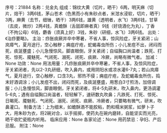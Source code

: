 序号：21884
名称：兑金丸
组成：锦纹大黄（切片，晒干）6两，明天麻（切片，焙干）3两6钱，茅山苍术（色黑而小有朱砂点者，米泔水浸软，切片，晒干）3两，麻黄（去节，细锉，晒干）3两6钱，雄黄（透明者，水飞）3两6钱，甘草（去皮，微炒）2两4钱，真蟾酥（舌舐即麻者真）9钱（好烧酒化为丸），丁香（不拘公母）6钱，麝香（须真上好）3钱，朱砂（研细，水飞）3两6钱。
出处：《治痧要略》。
主治：痧胀痰厥并卒中寒暑，不省人事，惊风险症，牙关紧闭；山岚瘴气，夏月途行，空心触秽；痈疽疔疮，蛇蝎毒虫所伤；小儿发痘不出，闭闷而死，痰涎壅盛；小儿急慢惊风，脚直眼倒，牙关紧闭；自缢胸口尚温者；跌死、打死、惊死、魇魅死、气闭死、溺死、闭死、痰厥、冷厥，尚略有微气者。
加减：None
功效：None
用法用量：凡痧胀痰厥并卒中寒暑，不省人事，及惊风险症，牙关紧闭者，先以2-3丸研细，吹入鼻内，或用阴阳水或凉水灌6-7丸；若山岚瘴气，夏月途行，空心触秽，口含3丸，邪热不侵；痈疽疔疮，及蛇蝎毒虫所伤，捣末好酒调涂；小儿发痘不出，闭闷而死，及痰涎壅盛，用葱白3寸煎汤，加倍调服；小儿急慢惊风，脚直眼倒，牙关紧闭者，将4-5丸研末，吹入鼻内，更汤调灌5-6丸；遇有自缢胸口尚温者，轻轻解下，速研数丸吹鼻；凡跌死、打死、惊死、日暍死、魇魅死、气闭死、溺死、闭死、痰厥、冷厥者，只要略有微气，研末，吹鼻灌口。
制备方法：上为细末，如蟾酥酒不能胶粘，酌和糯米粥浆，如萝卜子大，用朱砂为衣，将2碗对合，以手摇掷，使药丸在碗内磨转，自能坚实而光亮，晒干收贮瓷瓶内听用。
临床应用：None
各家论述：None
用药禁忌：孕妇、产后忌服。
附注：None
